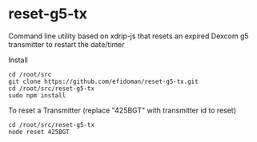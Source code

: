 # reset-g5-tx
Command line utility based on xdrip-js that resets an expired Dexcom g5 transmitter to restart the date/timer

Install
```
cd /root/src
git clone https://github.com/efidoman/reset-g5-tx.git
cd /root/src/reset-g5-tx
sudo npm install
```

To reset a Transmitter (replace "425BGT" with transmitter id to reset)
```
cd /root/src/reset-g5-tx
node reset 425BGT
```
